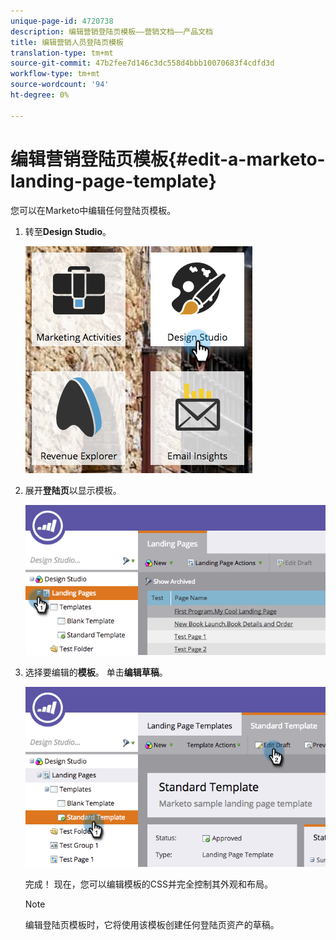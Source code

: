 ```yaml
---
unique-page-id: 4720738
description: 编辑营销登陆页模板——营销文档——产品文档
title: 编辑营销人员登陆页模板
translation-type: tm+mt
source-git-commit: 47b2fee7d146c3dc558d4bbb10070683f4cdfd3d
workflow-type: tm+mt
source-wordcount: '94'
ht-degree: 0%

---
```



# 编辑营销登陆页模板{#edit-a-marketo-landing-page-template}

您可以在Marketo中编辑任何登陆页模板。

1. 转至&#x200B;**Design Studio**。

   ![](assets/designstudio.png)

1. 展开&#x200B;**登陆页**&#x200B;以显示模板。

   ![](assets/image2015-5-21-12-3a40-3a3.png)

1. 选择要编辑的&#x200B;**模板**。 单击**编辑草稿**。

   ![](assets/image2015-5-21-12-3a37-3a54.png)

   完成！ 现在，您可以编辑模板的CSS并完全控制其外观和布局。

   >[!NOTE]
   >
   >编辑登陆页模板时，它将使用该模板创建任何登陆页资产的草稿。

